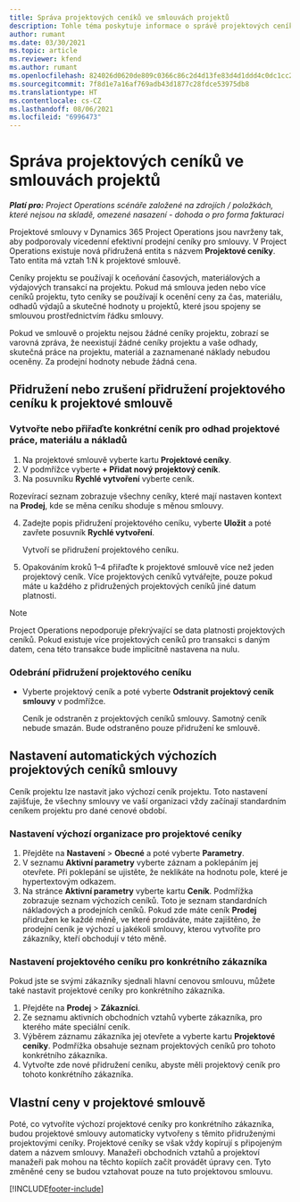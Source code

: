```yaml
---
title: Správa projektových ceníků ve smlouvách projektů
description: Tohle téma poskytuje informace o správě projektových ceníků u projektových smluv.
author: rumant
ms.date: 03/30/2021
ms.topic: article
ms.reviewer: kfend
ms.author: rumant
ms.openlocfilehash: 824026d0620de809c0366c86c2d4d13fe83d4d1ddd4c0dc1cc2645ff712705d5
ms.sourcegitcommit: 7f8d1e7a16af769adb43d1877c28fdce53975db8
ms.translationtype: HT
ms.contentlocale: cs-CZ
ms.lasthandoff: 08/06/2021
ms.locfileid: "6996473"
---
```

# <a name="manage-project-price-lists-on-project-contracts"></a>Správa projektových ceníků ve smlouvách projektů

_**Platí pro:** Project Operations scénáře založené na zdrojích / položkách, které nejsou na skladě, omezené nasazení - dohoda o pro forma fakturaci_

Projektové smlouvy v Dynamics 365 Project Operations jsou navrženy tak, aby podporovaly vícedenní efektivní prodejní ceníky pro smlouvy. V Project Operations existuje nová přidružená entita s názvem **Projektové ceníky**. Tato entita má vztah 1:N k projektové smlouvě.

Ceníky projektu se používají k oceňování časových, materiálových a výdajových transakcí na projektu. Pokud má smlouva jeden nebo více ceníků projektu, tyto ceníky se používají k ocenění ceny za čas, materiálu, odhadů výdajů a skutečné hodnoty u projektů, které jsou spojeny se smlouvou prostřednictvím řádku smlouvy.

Pokud ve smlouvě o projektu nejsou žádné ceníky projektu, zobrazí se varovná zpráva, že neexistují žádné ceníky projektu a vaše odhady, skutečná práce na projektu, materiál a zaznamenané náklady nebudou oceněny. Za prodejní hodnoty nebude žádná cena.

## <a name="associate-or-unassociate-a-project-price-list-on-a-project-contract"></a>Přidružení nebo zrušení přidružení projektového ceníku k projektové smlouvě

### <a name="create-or-associate-a-specific-price-list-for-estimating-project-based-work-material-and-expenses"></a>Vytvořte nebo přiřaďte konkrétní ceník pro odhad projektové práce, materiálu a nákladů

1. Na projektové smlouvě vyberte kartu **Projektové ceníky**.
2. V podmřížce vyberte **+ Přidat nový projektový ceník**.
3. Na posuvníku **Rychlé vytvoření** vyberte ceník. 

  Rozevírací seznam zobrazuje všechny ceníky, které mají nastaven kontext na **Prodej**, kde se měna ceníku shoduje s měnou smlouvy.
  
4. Zadejte popis přidružení projektového ceníku, vyberte **Uložit** a poté zavřete posuvník **Rychlé vytvoření**.

   Vytvoří se přidružení projektového ceníku.
   
5. Opakováním kroků 1–4 přiřaďte k projektové smlouvě více než jeden projektový ceník. Více projektových ceníků vytvářejte, pouze pokud máte u každého z přidružených projektových ceníků jiné datum platnosti.

> [!NOTE]
> Project Operations nepodporuje překrývající se data platnosti projektových ceníků. Pokud existuje více projektových ceníků pro transakci s daným datem, cena této transakce bude implicitně nastavena na nulu.

### <a name="remove-a-project-price-list-association"></a>Odebrání přidružení projektového ceníku

- Vyberte projektový ceník a poté vyberte **Odstranit projektový ceník smlouvy** v podmřížce. 

  Ceník je odstraněn z projektových ceníků smlouvy. Samotný ceník nebude smazán. Bude odstraněno pouze přidružení ke smlouvě.

## <a name="set-up-automatic-defaulting-of-project-price-lists-on-a-contract"></a>Nastavení automatických výchozích projektových ceníků smlouvy

Ceník projektu lze nastavit jako výchozí ceník projektu. Toto nastavení zajišťuje, že všechny smlouvy ve vaší organizaci vždy začínají standardním ceníkem projektu pro dané cenové období.

### <a name="set-up-the-organizational-default-for-project-price-lists"></a>Nastavení výchozí organizace pro projektové ceníky

1. Přejděte na **Nastavení** > **Obecné** a poté vyberte **Parametry**.
2. V seznamu **Aktivní parametry** vyberte záznam a poklepáním jej otevřete. Při poklepání se ujistěte, že neklikáte na hodnotu pole, které je hypertextovým odkazem. 
3. Na stránce **Aktivní parametry** vyberte kartu **Ceník**. Podmřížka zobrazuje seznam výchozích ceníků. Toto je seznam standardních nákladových a prodejních ceníků. Pokud zde máte ceník **Prodej** přidružen ke každé měně, ve které prodáváte, máte zajištěno, že prodejní ceník je výchozí u jakékoli smlouvy, kterou vytvoříte pro zákazníky, kteří obchodují v této měně.

### <a name="set-up-a-customer-specific-project-price-list"></a>Nastavení projektového ceníku pro konkrétního zákazníka

Pokud jste se svými zákazníky sjednali hlavní cenovou smlouvu, můžete také nastavit projektové ceníky pro konkrétního zákazníka.

1. Přejděte na **Prodej** > **Zákazníci**.
2. Ze seznamu aktivních obchodních vztahů vyberte zákazníka, pro kterého máte speciální ceník.
3. Výběrem záznamu zákazníka jej otevřete a vyberte kartu **Projektové ceníky**. Podmřížka obsahuje seznam projektových ceníků pro tohoto konkrétního zákazníka. 
4. Vytvořte zde nové přidružení ceníku, abyste měli projektový ceník pro tohoto konkrétního zákazníka.

## <a name="custom-pricing-on-a-project-contract"></a>Vlastní ceny v projektové smlouvě

Poté, co vytvoříte výchozí projektové ceníky pro konkrétního zákazníka, budou projektové smlouvy automaticky vytvořeny s těmito přidruženými projektovými ceníky. Projektové ceníky se však vždy kopírují s připojeným datem a názvem smlouvy. Manažeři obchodních vztahů a projektoví manažeři pak mohou na těchto kopiích začít provádět úpravy cen. Tyto změněné ceny se budou vztahovat pouze na tuto projektovou smlouvu.


[!INCLUDE[footer-include](../includes/footer-banner.md)]
